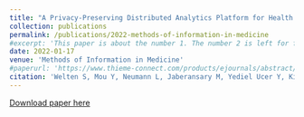 ```yaml
---
title: "A Privacy-Preserving Distributed Analytics Platform for Health Care Data"
collection: publications
permalink: /publications/2022-methods-of-information-in-medicine
#excerpt: 'This paper is about the number 1. The number 2 is left for future work.'
date: 2022-01-17
venue: 'Methods of Information in Medicine'
#paperurl: 'https://www.thieme-connect.com/products/ejournals/abstract/10.1055/s-0041-1740564'
citation: 'Welten S, Mou Y, Neumann L, Jaberansary M, Yediel Ucer Y, Kirsten T, Decker S, Beyan O. (2022). "A Privacy-Preserving Distributed Analytics Platform for Health Care Data." <i>Methods Inf Med</i>. 0026-1270, DOI:10.1055/s-0041-1740564.'
---
```


[Download paper here](https://www.thieme-connect.com/products/ejournals/abstract/10.1055/s-0041-1740564)

<!-- 
Recommended citation: Welten S, Mou Y, Neumann L, Jaberansary M, Yediel Ucer Y, Kirsten T, Decker S, Beyan O. (2022). "A Privacy-Preserving Distributed Analytics Platform for Health Care Data." <i>Methods Inf Med</i>. 0026-1270, DOI:10.1055/s-0041-1740564. 
-->
